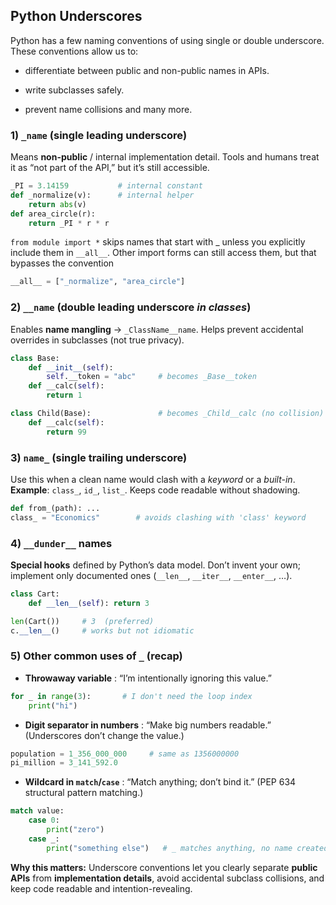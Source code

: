 ## Python Underscores

Python has a few naming conventions of using single or double underscore. These conventions allow us to:

- differentiate between public and non-public names in APIs.

- write subclasses safely.

- prevent name collisions and many more.

### 1) `_name` (single leading underscore)

Means **non-public** / internal implementation detail. Tools and humans treat it as “not part of the API,” but it’s still accessible.

```py
_PI = 3.14159           # internal constant
def _normalize(v):      # internal helper
    return abs(v)
def area_circle(r):
    return _PI * r * r
```

`from module import *` skips names that start with \_ unless you explicitly include them in `__all__`. Other import forms can still access them, but that bypasses the convention

```py
__all__ = ["_normalize", "area_circle"]
```

### 2) `__name` (double leading underscore _in classes_)

Enables **name mangling** → `_ClassName__name`. Helps prevent accidental overrides in subclasses (not true privacy).

```py
class Base:
    def __init__(self):
        self.__token = "abc"     # becomes _Base__token
    def __calc(self):
        return 1

class Child(Base):               # becomes _Child__calc (no collision)
    def __calc(self):
        return 99
```

### 3) `name_` (single trailing underscore)

Use this when a clean name would clash with a _keyword_ or a _built-in_. **Example**: `class_`, `id_`, `list_`. Keeps code readable without shadowing.

```py
def from_(path): ...
class_ = "Economics"        # avoids clashing with 'class' keyword
```

### 4) `__dunder__` names

**Special hooks** defined by Python’s data model. Don’t invent your own; implement only documented ones (`__len__`, `__iter__`, `__enter__`, …).

```py
class Cart:
    def __len__(self): return 3

len(Cart())     # 3  (preferred)
c.__len__()     # works but not idiomatic
```

### 5) Other common uses of `_` (recap)

- **Throwaway variable** : “I’m intentionally ignoring this value.”

```py
for _ in range(3):       # I don't need the loop index
    print("hi")
```

- **Digit separator in numbers** : “Make big numbers readable.”
  (Underscores don’t change the value.)

```py
population = 1_356_000_000     # same as 1356000000
pi_million = 3_141_592.0
```

- **Wildcard in `match`/`case`** : “Match anything; don’t bind it.”
  (PEP 634 structural pattern matching.)

```py
match value:
    case 0:
        print("zero")
    case _:
        print("something else")   # _ matches anything, no name created
```

**Why this matters:**
Underscore conventions let you clearly separate **public APIs** from **implementation details**, avoid accidental subclass collisions, and keep code readable and intention-revealing.
